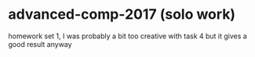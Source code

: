 # advanced-comp-2017 (solo work)
homework set 1, I was probably a bit too creative with task 4 but it gives a good result anyway
